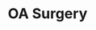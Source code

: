 ---
name: OA
description: Midfoot Arthritis
area: midfoot
layout: condition
title: OA Surgery
tags: midfoot
presentation: |
    Arthritis can affect any of the joint in the midfoot. This includes the tarsometatarsal joints and naviculocuneiform joints. Patients often present with pain in the midfoot, usually when walking. They may have a bony prominence or swelling. There may have been previous injury to the foot.
investigation-gp: |
    **Weight bearing** Xrays (AP & Lateral).
investigation-surgeon: |
    CT scan and MRI scan
conservativeTreatment: |
  Orthotics may provide symptomatic relief. 
  Injections of corticosteroid and local anaesthetic may improve pain for a variable length of time. They are also useful for identifying exactly which joint is causing the pain.
surgicalTreatment: |
  Ostectomy - removal of the dorsal osteophyte
    * only suitable if joint cartilage in reasonable condition
    * useful if dorsal prominence is main problem for footwear
  
  TMTJ or NC Joint arthrodesis (fusion) - stiffening of the joint
    * Incision over the affected joint(s)
    * Joint surfaces removed and bony edges held together with screws and plate
    * Bone graft often added to improved fusion rate
    * Wound closed with non-absorbable stitches
    * Foot bandaged and placed in a backslab (half plaster)
risks: |
  1. Non-union
  1. Metalwork failure
  1. Arthritis of surrounding joints
recovery: |
  * Keep foot elevated as much as possible, especially for initial 72 hours
  * Keep plaster dry and intact until post operative appointment.
  * Pain killers may be required for up to 2 weeks.
  * Removal of stitches: 10-14 days at first post operative appointment.
  * Touch weight bearing for 6 weeks:
      * 2 weeks in a backslab, then 4 weeks in a fibreglass cast
      * crutches / knee scooter / wheelchair required.
  * X-ray at 6 weeks to assess union - may require further 6 weeks touch weight bearing if slower to unite (risk factor - smoking)
  * Recommencement of most activities: 3-6 months. Full recovery: 6-12 months.
       
    Every patient’s recovery is individual and depends on the severity of the injury and the complexity of the surgery.

---